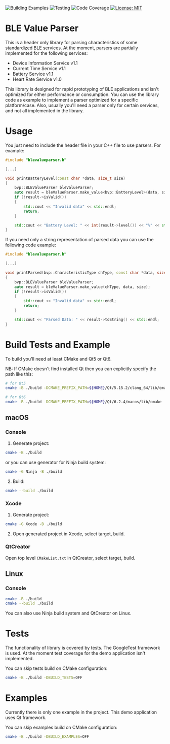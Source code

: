 ![Building Examples](https://github.com/eisaev/blevalueparser/actions/workflows/examples.yml/badge.svg)
![Testing](https://github.com/eisaev/blevalueparser/actions/workflows/tests.yml/badge.svg)
![Code Coverage](https://img.shields.io/badge/Code%20Coverage-87%25-yellow?style=flat)
[![License: MIT](https://img.shields.io/badge/License-MIT-yellow.svg)](https://opensource.org/licenses/MIT)

# BLE Value Parser
This is a header only library for parsing characteristics of some standardized BLE services. At the moment, parsers are partially implemented for the following services:
* Device Information Service v1.1
* Current Time Service v1.1
* Battery Service v1.1
* Heart Rate Service v1.0

This library is designed for rapid prototyping of BLE applications and isn't optimized for either performance or consumption. You can use the library code as example to implement a parser optimized for a specific platform/case. Also, usually you'll need a parser only for certain services, and not all implemented in the library.

# Usage
You just need to include the header file in your C++ file to use parsers. For example:
```c++
#include "blevalueparser.h"

[...]

void printBatteryLevel(const char *data, size_t size)
{
    bvp::BLEValueParser bleValueParser;
    auto result = bleValueParser.make_value<bvp::BatteryLevel>(data, size);
    if (!result->isValid())
    {
        std::cout << "Invalid data" << std::endl;
        return;
    }

    std::cout << "Battery Level: " << int(result->level()) << "%" << std::endl;
}
```
If you need only a string representation of parsed data you can use the following code example:
```c++
#include "blevalueparser.h"

[...]

void printParsed(bvp::CharacteristicType chType, const char *data, size_t size)
{
    bvp::BLEValueParser bleValueParser;
    auto result = bleValueParser.make_value(chType, data, size);
    if (!result->isValid())
    {
        std::cout << "Invalid data" << std::endl;
        return;
    }

    std::cout << "Parsed Data: " << result->toString() << std::endl;
}
```


# Build Tests and Example
To build you'll need at least CMake and Qt5 or Qt6.

NB: If CMake doesn't find installed Qt then you can explicitly specify the path like this:
```sh
# for Qt5
cmake -B ./build -DCMAKE_PREFIX_PATH=${HOME}/Qt/5.15.2/clang_64/lib/cmake
```
```sh
# for Qt6
cmake -B ./build -DCMAKE_PREFIX_PATH=${HOME}/Qt/6.2.4/macos/lib/cmake
```

## macOS

### Console
1. Generate project:
```sh
cmake -B ./build
```
or you can use generator for Ninja build system:
```sh
cmake -G Ninja -B ./build
```
2. Build:
```sh
cmake --build ./build
```

### Xcode
1. Generate project:
```sh
cmake -G Xcode -B ./build
```
2. Open generated project in Xcode, select target, build.

### QtCreator
Open top level `CMakeList.txt` in QtCreator, select target, build.

## Linux

### Console
```sh
cmake -B ./build
cmake --build ./build
```
You can also use Ninja build system and QtCreator on Linux.

# Tests
The functionality of library is covered by tests. The GoogleTest framework is used. At the moment test coverage for the demo application isn't implemented.

You can skip tests build on CMake configuration:
```sh
cmake -B ./build -DBUILD_TESTS=OFF
```

# Examples
Currently there is only one example in the project. This demo application uses Qt framework.

You can skip examples build on CMake configuration:
```sh
cmake -B ./build -DBUILD_EXAMPLES=OFF
```
